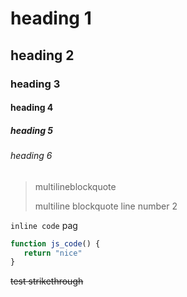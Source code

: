 # heading 1

## heading 2

### heading 3

#### heading 4

##### heading 5

###### heading 6

> multilineblockquote
>
> multiline blockquote line number 2

`inline code` pag

```js
function js_code() {
   return "nice"
}
```

~~test strikethrough~~
